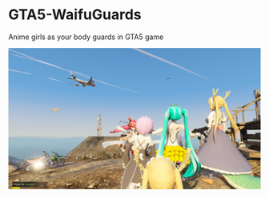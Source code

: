 # GTA5-WaifuGuards

Anime girls as your body guards in GTA5 game

![](./docs/images/20180924225144_1.jpg)